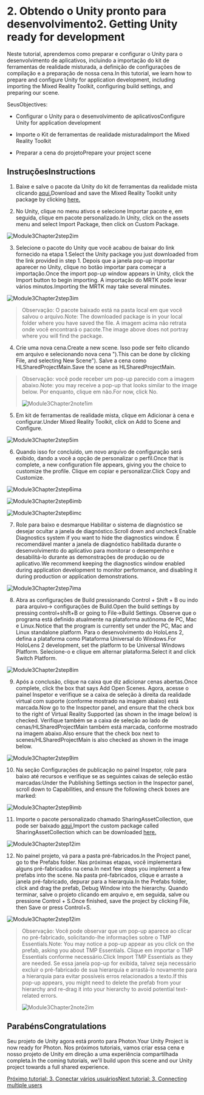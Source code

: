 # <a name="2-getting-unity-ready-for-development"></a><span data-ttu-id="5facb-101">2. Obtendo o Unity pronto para desenvolvimento</span><span class="sxs-lookup"><span data-stu-id="5facb-101">2. Getting Unity ready for development</span></span> 


<span data-ttu-id="5facb-102">Neste tutorial, aprendemos como preparar e configurar o Unity para o desenvolvimento de aplicativos, incluindo a importação do kit de ferramentas de realidade misturada, a definição de configurações de compilação e a preparação de nossa cena.</span><span class="sxs-lookup"><span data-stu-id="5facb-102">In this tutorial, we learn how to prepare and configure Unity for application development, including importing the Mixed Reality Toolkit, configuring build settings, and preparing our scene.</span></span>

<span data-ttu-id="5facb-103">Seus</span><span class="sxs-lookup"><span data-stu-id="5facb-103">Objectives:</span></span>

- <span data-ttu-id="5facb-104">Configurar o Unity para o desenvolvimento de aplicativos</span><span class="sxs-lookup"><span data-stu-id="5facb-104">Configure Unity for application development</span></span>

- <span data-ttu-id="5facb-105">Importe o Kit de ferramentas de realidade misturada</span><span class="sxs-lookup"><span data-stu-id="5facb-105">Import the Mixed Reality Toolkit</span></span>

- <span data-ttu-id="5facb-106">Preparar a cena do projeto</span><span class="sxs-lookup"><span data-stu-id="5facb-106">Prepare your project scene</span></span>

## <a name="instructions"></a><span data-ttu-id="5facb-107">Instruções</span><span class="sxs-lookup"><span data-stu-id="5facb-107">Instructions</span></span>

1. <span data-ttu-id="5facb-108">Baixe e salve o pacote da Unity do kit de ferramentas da realidade mista clicando [aqui.](https://github.com/microsoft/MixedRealityToolkit-Unity/releases/download/v2.0.0-RC2.1/Microsoft.MixedReality.Toolkit.Unity.Foundation-v2.0.0-RC2.1.unitypackage)</span><span class="sxs-lookup"><span data-stu-id="5facb-108">Download and save the Mixed Reality Toolkit unity package by clicking [here.](https://github.com/microsoft/MixedRealityToolkit-Unity/releases/download/v2.0.0-RC2.1/Microsoft.MixedReality.Toolkit.Unity.Foundation-v2.0.0-RC2.1.unitypackage)</span></span>

2. <span data-ttu-id="5facb-109">No Unity, clique no menu ativos e selecione Importar pacote e, em seguida, clique em pacote personalizado.</span><span class="sxs-lookup"><span data-stu-id="5facb-109">In Unity, click on the assets menu and select Import Package, then click on Custom Package.</span></span>

![Module3Chapter2step2im](images/module3chapter2step2im.PNG)

3. <span data-ttu-id="5facb-111">Selecione o pacote do Unity que você acabou de baixar do link fornecido na etapa 1.</span><span class="sxs-lookup"><span data-stu-id="5facb-111">Select the Unity package you just downloaded from the link provided in step 1.</span></span> <span data-ttu-id="5facb-112">Depois que a janela pop-up importar aparecer no Unity, clique no botão importar para começar a importação.</span><span class="sxs-lookup"><span data-stu-id="5facb-112">Once the import pop-up window appears in Unity, click the Import button to begin importing.</span></span> <span data-ttu-id="5facb-113">A importação do MRTK pode levar vários minutos.</span><span class="sxs-lookup"><span data-stu-id="5facb-113">Importing the MRTK may take several minutes.</span></span>

![Module3Chapter2step3im](images/module3chapter2step3im.PNG)

> <span data-ttu-id="5facb-115">Observação: O pacote baixado está na pasta local em que você salvou o arquivo.</span><span class="sxs-lookup"><span data-stu-id="5facb-115">Note: The downloaded package is in your local folder where you have saved the file.</span></span> <span data-ttu-id="5facb-116">A imagem acima não retrata onde você encontrará o pacote.</span><span class="sxs-lookup"><span data-stu-id="5facb-116">The image above does not portray where you will find the package.</span></span>

4. <span data-ttu-id="5facb-117">Crie uma nova cena.</span><span class="sxs-lookup"><span data-stu-id="5facb-117">Create a new scene.</span></span> <span data-ttu-id="5facb-118">Isso pode ser feito clicando em arquivo e selecionando nova cena ").</span><span class="sxs-lookup"><span data-stu-id="5facb-118">This can be done by clicking File, and selecting New Scene").</span></span> <span data-ttu-id="5facb-119">Salve a cena como HLSharedProjectMain.</span><span class="sxs-lookup"><span data-stu-id="5facb-119">Save the scene as HLSharedProjectMain.</span></span>

> <span data-ttu-id="5facb-120">Observação: você pode receber um pop-up parecido com a imagem abaixo.</span><span class="sxs-lookup"><span data-stu-id="5facb-120">Note: you may receive a pop-up that looks similar to the image below.</span></span> <span data-ttu-id="5facb-121">Por enquanto, clique em não.</span><span class="sxs-lookup"><span data-stu-id="5facb-121">For now, click No.</span></span>
>
> ![Module3Chapter2note1im](images/module3chapter2note1im.PNG)

5. <span data-ttu-id="5facb-123">Em kit de ferramentas de realidade mista, clique em Adicionar à cena e configurar.</span><span class="sxs-lookup"><span data-stu-id="5facb-123">Under Mixed Reality Toolkit, click on Add to Scene and Configure.</span></span>

![Module3Chapter2step5im](images/module3chapter2step5im.PNG)

6. <span data-ttu-id="5facb-125">Quando isso for concluído, um novo arquivo de configuração será exibido, dando a você a opção de personalizar o perfil.</span><span class="sxs-lookup"><span data-stu-id="5facb-125">Once that is complete, a new configuration file appears, giving you the choice to customize the profile.</span></span> <span data-ttu-id="5facb-126">Clique em copiar e personalizar.</span><span class="sxs-lookup"><span data-stu-id="5facb-126">Click Copy and Customize.</span></span>

![Module3Chapter2step6ima](images/module3chapter2step6ima.PNG)

![Module3Chapter2step6imb](images/module3chapter2step6imb.PNG)

![Module3Chapter2step6imc](images/module3chapter2step6imc.PNG)

7. <span data-ttu-id="5facb-130">Role para baixo e desmarque Habilitar o sistema de diagnóstico se desejar ocultar a janela de diagnóstico.</span><span class="sxs-lookup"><span data-stu-id="5facb-130">Scroll down and uncheck Enable Diagnostics system if you want to hide the diagnostics window.</span></span> <span data-ttu-id="5facb-131">É recomendável manter a janela de diagnóstico habilitada durante o desenvolvimento do aplicativo para monitorar o desempenho e desabilitá-lo durante as demonstrações de produção ou de aplicativo.</span><span class="sxs-lookup"><span data-stu-id="5facb-131">We recommend keeping the diagnostics window enabled during application development to monitor performance, and disabling it during production or application demonstrations.</span></span> 

![Module3Chapter2step7ima](images/module3chapter2step7ima.PNG)

8. <span data-ttu-id="5facb-133">Abra as configurações de Build pressionando Control + Shift + B ou indo para arquivo-> configurações de Build.</span><span class="sxs-lookup"><span data-stu-id="5facb-133">Open the build settings by pressing control+shift+B or going to File->Build Settings.</span></span> <span data-ttu-id="5facb-134">Observe que o programa está definido atualmente na plataforma autônoma de PC, Mac e Linux.</span><span class="sxs-lookup"><span data-stu-id="5facb-134">Notice that the program is currently set under the PC, Mac and Linux standalone platform.</span></span> <span data-ttu-id="5facb-135">Para o desenvolvimento do HoloLens 2, defina a plataforma como Plataforma Universal do Windows.</span><span class="sxs-lookup"><span data-stu-id="5facb-135">For HoloLens 2 development, set the platform to be Universal Windows Platform.</span></span> <span data-ttu-id="5facb-136">Selecione-o e clique em alternar plataforma.</span><span class="sxs-lookup"><span data-stu-id="5facb-136">Select it and click Switch Platform.</span></span>

![Module3Chapter2step8im](images/module3chapter2step8im.PNG)

9. <span data-ttu-id="5facb-138">Após a conclusão, clique na caixa que diz adicionar cenas abertas.</span><span class="sxs-lookup"><span data-stu-id="5facb-138">Once complete, click the box that says Add Open Scenes.</span></span> <span data-ttu-id="5facb-139">Agora, acesse o painel Inspetor e verifique se a caixa de seleção à direita da realidade virtual com suporte (conforme mostrado na imagem abaixo) está marcada.</span><span class="sxs-lookup"><span data-stu-id="5facb-139">Now go to the Inspector panel, and ensure that the check box to the right of Virtual Reality Supported (as shown in the image below) is checked.</span></span> <span data-ttu-id="5facb-140">Verifique também se a caixa de seleção ao lado de cenas/HLSharedProjectMain também está marcada, conforme mostrado na imagem abaixo.</span><span class="sxs-lookup"><span data-stu-id="5facb-140">Also ensure that the check box next to scenes/HLSharedProjectMain is also checked as shown in the image below.</span></span>

![Module3Chapter2step9im](images/module3chapter2step9im.PNG)

10. <span data-ttu-id="5facb-142">Na seção Configurações de publicação no painel Inspetor, role para baixo até recursos e verifique se as seguintes caixas de seleção estão marcadas:</span><span class="sxs-lookup"><span data-stu-id="5facb-142">Under the Publishing Settings section in the Inspector panel, scroll down to Capabilities, and ensure the following check boxes are marked:</span></span>

![Module3Chapter2step9imb](images/module3chapter2step9imb.PNG)

11. <span data-ttu-id="5facb-144">Importe o pacote personalizado chamado SharingAssetCollection, que pode ser baixado [aqui.](https://github.com/microsoft/MixedRealityLearning/releases/tag/development)</span><span class="sxs-lookup"><span data-stu-id="5facb-144">Import the custom package called SharingAssetCollection which can be downloaded [here.](https://github.com/microsoft/MixedRealityLearning/releases/tag/development)</span></span>

![Module3Chapter2step12im](images/module3chapter2step11im.PNG)

12. <span data-ttu-id="5facb-146">No painel projeto, vá para a pasta pré-fabricados.</span><span class="sxs-lookup"><span data-stu-id="5facb-146">In the Project panel, go to the Prefabs folder.</span></span> <span data-ttu-id="5facb-147">Nas próximas etapas, você implementará alguns pré-fabricados na cena.</span><span class="sxs-lookup"><span data-stu-id="5facb-147">In next few steps you implement a few prefabs into the scene.</span></span> <span data-ttu-id="5facb-148">Na pasta pré-fabricados, clique e arraste a janela pré-fabricado, depurar para a hierarquia.</span><span class="sxs-lookup"><span data-stu-id="5facb-148">In the Prefabs folder, click and drag the prefab, Debug Window into the hierarchy.</span></span> <span data-ttu-id="5facb-149">Quando terminar, salve o projeto clicando em arquivo e, em seguida, salve ou pressione Control + S.</span><span class="sxs-lookup"><span data-stu-id="5facb-149">Once finished, save the project by clicking File, then Save or press Control+S.</span></span>

![Module3Chapter2step12im](images/module3chapter2step12im.PNG)

   > <span data-ttu-id="5facb-151">Observação: Você pode observar que um pop-up aparece ao clicar no pré-fabricado, solicitando-lhe informações sobre o TMP Essentials.</span><span class="sxs-lookup"><span data-stu-id="5facb-151">Note: You may notice a pop-up appear as you click on the prefab, asking you about TMP Essentials.</span></span> <span data-ttu-id="5facb-152">Clique em importar o TMP Essentials conforme necessário.</span><span class="sxs-lookup"><span data-stu-id="5facb-152">Click Import TMP Essentials as they are needed.</span></span> <span data-ttu-id="5facb-153">Se essa janela pop-up for exibida, talvez seja necessário excluir o pré-fabricado de sua hierarquia e arrastá-lo novamente para a hierarquia para evitar possíveis erros relacionados a texto.</span><span class="sxs-lookup"><span data-stu-id="5facb-153">If this pop-up appears, you might need to delete the prefab from your hierarchy and re-drag it into your hierarchy to avoid potential text-related errors.</span></span>
   >
>![Module3Chapter2note2im](images/module3chapter2note2im.PNG)


## <a name="congratulations"></a><span data-ttu-id="5facb-155">Parabéns</span><span class="sxs-lookup"><span data-stu-id="5facb-155">Congratulations</span></span>

<span data-ttu-id="5facb-156">Seu projeto de Unity agora está pronto para Photon.</span><span class="sxs-lookup"><span data-stu-id="5facb-156">Your Unity Project is now ready for Photon.</span></span> <span data-ttu-id="5facb-157">Nos próximos tutoriais, vamos criar essa cena e nosso projeto de Unity em direção a uma experiência compartilhada completa.</span><span class="sxs-lookup"><span data-stu-id="5facb-157">In the coming tutorials, we'll build upon this scene and our Unity project towards a full shared experience.</span></span>

<span data-ttu-id="5facb-158">[Próximo tutorial: 3. Conectar vários usuários](mrlearning-sharing(photon)-ch3.md)</span><span class="sxs-lookup"><span data-stu-id="5facb-158">[Next tutorial: 3. Connecting multiple users](mrlearning-sharing(photon)-ch3.md)</span></span>

